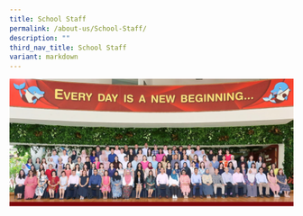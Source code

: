 ```yaml
---
title: School Staff
permalink: /about-us/School-Staff/
description: ""
third_nav_title: School Staff
variant: markdown
---
```

![](/images/Edgefield_staff.jpg)